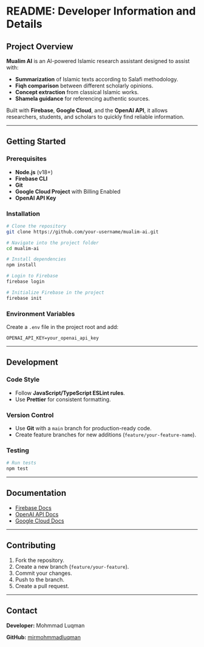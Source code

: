 # README: Developer Information and Details

## Project Overview
**Mualim AI** is an AI-powered Islamic research assistant designed to assist with:
- **Summarization** of Islamic texts according to Salafi methodology.
- **Fiqh comparison** between different scholarly opinions.
- **Concept extraction** from classical Islamic works.
- **Shamela guidance** for referencing authentic sources.

Built with **Firebase**, **Google Cloud**, and the **OpenAI API**, it allows researchers, students, and scholars to quickly find reliable information.

---

## Getting Started

### Prerequisites
- **Node.js** (v18+)
- **Firebase CLI**
- **Git**
- **Google Cloud Project** with Billing Enabled
- **OpenAI API Key**

### Installation
```bash
# Clone the repository
git clone https://github.com/your-username/mualim-ai.git

# Navigate into the project folder
cd mualim-ai

# Install dependencies
npm install

# Login to Firebase
firebase login

# Initialize Firebase in the project
firebase init
````

### Environment Variables

Create a `.env` file in the project root and add:

```env
OPENAI_API_KEY=your_openai_api_key
```

---

## Development

### Code Style

* Follow **JavaScript/TypeScript ESLint rules**.
* Use **Prettier** for consistent formatting.

### Version Control

* Use **Git** with a `main` branch for production-ready code.
* Create feature branches for new additions (`feature/your-feature-name`).

### Testing

```bash
# Run tests
npm test
```

---

## Documentation

* [Firebase Docs](https://firebase.google.com/docs)
* [OpenAI API Docs](https://platform.openai.com/docs)
* [Google Cloud Docs](https://cloud.google.com/docs)

---

## Contributing

1. Fork the repository.
2. Create a new branch (`feature/your-feature`).
3. Commit your changes.
4. Push to the branch.
5. Create a pull request.

---

## Contact

**Developer:** Mohmmad Luqman
<!-- **Email:** [](mailto:) -->
**GitHub:** [mirmohmmadluqman](https://github.com/mirmohmmadluqman)

